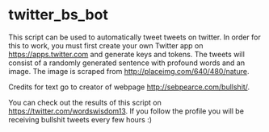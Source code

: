 # twitter_bs_bot

This script can be used to automatically tweet tweets on twitter. In order for this to work, you must first create your own Twitter app on https://apps.twitter.com and generate keys and tokens. The tweets will consist of a randomly generated sentence with profound words and an image. The image is scraped from http://placeimg.com/640/480/nature.

Credits for text go to creator of webpage http://sebpearce.com/bullshit/.

You can check out the results of this script on https://twitter.com/wordswisdom13. If you follow the profile you will be receiving bullshit tweets every few hours :)
